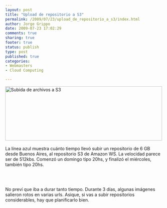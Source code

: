 ```yaml
--- 
layout: post
title: "Upload de repositorio a S3"
permalink: /2009/07/23/upload_de_repositorio_a_s3/index.html
author: Jorge Grippo
date: 2009-07-23 17:02:29
comments: true
sharing: true
footer: true
status: publish
type: post
published: true
categories: 
- Webmasters
- Cloud Computing

---
```

<!-- 92 -->
<a href="http://www.flickr.com/photos/grippo/3749593023/" title="Subida de archivos a S3 por jorge_grippo, en Flickr"><img src="http://farm4.static.flickr.com/3446/3749593023_5dc1c6b924.jpg" width="500" height="173" alt="Subida de archivos a S3" /></a>
<br />
<br />
La línea azul muestra cuánto tiempo llevó subir un repositorio de 6 GB desde Buenos Aires, al repositorio S3 de Amazon WS. La velocidad parece ser de 512kbs. Comenzó un domingo tipo 20hs, y finalizó el miércoles, también tipo 20hs.&nbsp;<div><br /></div><div>&nbsp;</div>

<!--more-->
<div>No preví que iba a durar tanto tiempo. Durante 3 días, algunas imágenes salieron rotos en varias urls. Asique, si vas a subir repositorios considerables, hay que planificarlo bien.</div><div><br /></div>


